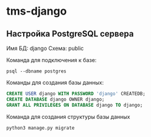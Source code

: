 # tms-django

## Настройка PostgreSQL сервера

Имя БД: django
Схема: public

Команда для подключения к базе:
```shell
psql --dbname postgres
```

Команды для создания базы данных:
```sql
CREATE USER django WITH PASSWORD 'django' CREATEDB;
CREATE DATABASE django OWNER django;
GRANT ALL PRIVILEGES ON DATABASE django TO django;
```

Команда для создания структуры базы данных
```shell
python3 manage.py migrate
```
